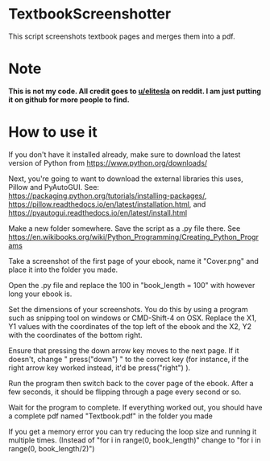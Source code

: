 # TextbookScreenshotter
This script screenshots textbook pages and merges them into a pdf.

# Note
**This is not my code. All credit goes to [u/elitesla](https://www.reddit.com/user/elitesla) on reddit. I am just putting it on github for more people to find.**
# How to use it
If you don't have it installed already, make sure to download the latest version of Python from https://www.python.org/downloads/

Next, you're going to want to download the external libraries this uses, Pillow and PyAutoGUI. See: https://packaging.python.org/tutorials/installing-packages/, https://pillow.readthedocs.io/en/latest/installation.html, and https://pyautogui.readthedocs.io/en/latest/install.html

Make a new folder somewhere. Save the script as a .py file there. See https://en.wikibooks.org/wiki/Python_Programming/Creating_Python_Programs

Take a screenshot of the first page of your ebook, name it "Cover.png" and place it into the folder you made.

Open the .py file and replace the 100 in "book_length = 100" with however long your ebook is.

Set the dimensions of your screenshots. You do this by using a program such as snipping tool on windows or CMD-Shift-4 on OSX. Replace the X1, Y1 values with the coordinates of the top left of the ebook and the X2, Y2 with the coordinates of the bottom right.

Ensure that pressing the down arrow key moves to the next page. If it doesn't, change " press("down") " to the correct key (for instance, if the right arrow key worked instead, it'd be press("right") ).

Run the program then switch back to the cover page of the ebook. After a few seconds, it should be flipping through a page every second or so.

Wait for the program to complete. If everything worked out, you should have a complete pdf named "Textbook.pdf" in the folder you made


If you get a memory error you can try reducing the loop size and running it multiple times. (Instead of "for i in range(0, book_length)" change to "for i in range(0, book_length/2)")
